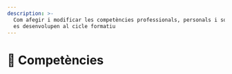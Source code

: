 ```yaml
---
description: >-
  Com afegir i modificar les competències professionals, personals i socials que
  es desenvolupen al cicle formatiu
---
```


# 🧰 Competències


